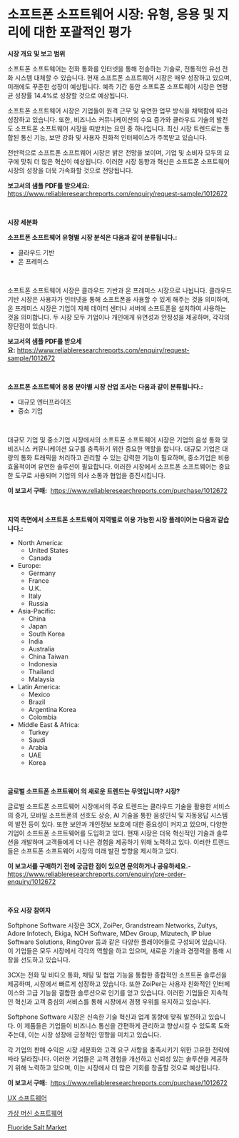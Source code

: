 <p><h1>소프트폰 소프트웨어 시장: 유형, 응용 및 지리에 대한 포괄적인 평가</h1></p><p><strong>시장 개요 및 보고 범위</strong></p>
<p><p>소프트폰 소프트웨어는 전화 통화를 인터넷을 통해 전송하는 기술로, 전통적인 유선 전화 시스템 대체할 수 있습니다. 현재 소프트폰 소프트웨어 시장은 매우 성장하고 있으며, 미래에도 꾸준한 성장이 예상됩니다. 예측 기간 동안 소프트폰 소프트웨어 시장은 연평균 성장률 14.4%로 성장할 것으로 예상됩니다. </p><p>소프트폰 소프트웨어 시장은 기업들이 원격 근무 및 유연한 업무 방식을 채택함에 따라 성장하고 있습니다. 또한, 비즈니스 커뮤니케이션의 수요 증가와 클라우드 기술의 발전도 소프트폰 소프트웨어 시장을 떠받치는 요인 중 하나입니다. 최신 시장 트렌드로는 통합된 통신 기능, 보안 강화 및 사용자 친화적 인터페이스가 주목받고 있습니다.</p><p>전반적으로 소프트폰 소프트웨어 시장은 밝은 전망을 보이며, 기업 및 소비자 모두의 요구에 맞춰 더 많은 혁신이 예상됩니다. 이러한 시장 동향과 혁신은 소프트폰 소프트웨어 시장의 성장을 더욱 가속화할 것으로 전망됩니다.</p></p>
<p><strong>보고서의 샘플 PDF를 받으세요:</strong> <a href="https://www.reliableresearchreports.com/enquiry/request-sample/1012672">https://www.reliableresearchreports.com/enquiry/request-sample/1012672</a></p>
<p>&nbsp;</p>
<p><strong>시장 세분화</strong></p>
<p><strong>소프트폰 소프트웨어 유형별 시장 분석은 다음과 같이 분류됩니다.:</strong></p>
<p><ul><li>클라우드 기반</li><li>온 프레미스</li></ul></p>
<p>&nbsp;</p>
<p><p>소프트폰 소프트웨어 시장은 클라우드 기반과 온 프레미스 시장으로 나뉩니다. 클라우드 기반 시장은 사용자가 인터넷을 통해 소프트폰을 사용할 수 있게 해주는 것을 의미하며, 온 프레미스 시장은 기업이 자체 데이터 센터나 서버에 소프트폰을 설치하여 사용하는 것을 의미합니다. 두 시장 모두 기업이나 개인에게 유연성과 안정성을 제공하며, 각각의 장단점이 있습니다.</p></p>
<p><strong>보고서의 샘플 PDF를 받으세요:</strong>&nbsp;<a href="https://www.reliableresearchreports.com/enquiry/request-sample/1012672">https://www.reliableresearchreports.com/enquiry/request-sample/1012672</a></p>
<p>&nbsp;</p>
<p><strong> 소프트폰 소프트웨어 응용 분야별 시장 산업 조사는 다음과 같이 분류됩니다.:</strong></p>
<p><ul><li>대규모 엔터프라이즈</li><li>중소 기업</li></ul></p>
<p>&nbsp;</p>
<p><p>대규모 기업 및 중소기업 시장에서의 소프트폰 소프트웨어 시장은 기업의 음성 통화 및 비즈니스 커뮤니케이션 요구를 충족하기 위한 중요한 역할을 합니다. 대규모 기업은 대량의 통화 트래픽을 처리하고 관리할 수 있는 강력한 기능이 필요하며, 중소기업은 비용 효율적이며 유연한 솔루션이 필요합니다. 이러한 시장에서 소프트폰 소프트웨어는 중요한 도구로 사용되며 기업의 의사 소통과 협업을 증진시킵니다.</p></p>
<p><strong>이 보고서 구매:</strong>&nbsp; <a href="https://www.reliableresearchreports.com/purchase/1012672">https://www.reliableresearchreports.com/purchase/1012672</a></p>
<p>&nbsp;</p>
<p><strong>지역 측면에서 소프트폰 소프트웨어 지역별로 이용 가능한 시장 플레이어는 다음과 같습니다.:</strong></p>
<p><ul>
    <li>
        North America:
        <ul>
            <li>United States</li>
            <li>Canada</li>
        </ul>
    </li>
    <li>
        Europe:
        <ul>
            <li>Germany</li>
            <li>France</li>
            <li>U.K.</li>
            <li>Italy</li>
            <li>Russia</li>
        </ul>
    </li>
    <li>
        Asia-Pacific:
        <ul>
            <li>China</li>
            <li>Japan</li>
            <li>South Korea</li>
            <li>India</li>
            <li>Australia</li>
            <li>China Taiwan</li>
            <li>Indonesia</li>
            <li>Thailand</li>
            <li>Malaysia</li>
        </ul>
    </li>
    <li>
        Latin America:
        <ul>
            <li>Mexico</li>
            <li>Brazil</li>
            <li>Argentina Korea</li>
            <li>Colombia</li>
        </ul>
    </li>
    <li>
        Middle East & Africa:
        <ul>
            <li>Turkey</li>
            <li>Saudi</li>
            <li>Arabia</li>
            <li>UAE</li>
            <li>Korea</li>
        </ul>
    </li>
    </ul></p>
<p>&nbsp;</p>
<p><strong>글로벌 소프트폰 소프트웨어 의 새로운 트렌드는 무엇입니까? 시장?</strong></p>
<p><p>글로벌 소프트폰 소프트웨어 시장에서의 주요 트렌드는 클라우드 기술을 활용한 서비스의 증가, 모바일 소프트폰의 선호도 상승, AI 기술을 통한 음성인식 및 자동응답 시스템의 발전 등이 있다. 또한 보안과 개인정보 보호에 대한 중요성이 커지고 있으며, 다양한 기업이 소프트폰 소프트웨어를 도입하고 있다. 현재 시장은 더욱 혁신적인 기술과 솔루션을 개발하며 고객들에게 더 나은 경험을 제공하기 위해 노력하고 있다. 이러한 트렌드들은 소프트폰 소프트웨어 시장의 미래 발전 방향을 제시하고 있다.</p></p>
<p><strong>이 보고서를 구매하기 전에 궁금한 점이 있으면 문의하거나 공유하세요.</strong>- <a href="https://www.reliableresearchreports.com/enquiry/pre-order-enquiry/1012672">https://www.reliableresearchreports.com/enquiry/pre-order-enquiry/1012672</a></p>
<p>&nbsp;</p>
<p><strong>주요 시장 참여자</strong></p>
<p><p>Softphone Software 시장은 3CX, ZoiPer, Grandstream Networks, Zultys, Adore Infotech, Ekiga, NCH Software, MDev Group, Mizutech, IP blue Software Solutions, RingOver 등과 같은 다양한 플레이어들로 구성되어 있습니다. 이 기업들은 모두 시장에서 각각의 역할을 하고 있으며, 새로운 기술과 경쟁력을 통해 시장을 선도하고 있습니다.</p><p>3CX는 전화 및 비디오 통화, 채팅 및 협업 기능을 통합한 종합적인 소프트폰 솔루션을 제공하며, 시장에서 빠르게 성장하고 있습니다. 또한 ZoiPer는 사용자 친화적인 인터페이스와 고급 기능을 결합한 솔루션으로 인기를 얻고 있습니다. 이러한 기업들은 지속적인 혁신과 고객 중심의 서비스를 통해 시장에서 경쟁 우위를 유지하고 있습니다.</p><p>Softphone Software 시장은 신속한 기술 혁신과 업계 동향에 맞춰 발전하고 있습니다. 이 제품들은 기업들이 비즈니스 통신을 간편하게 관리하고 향상시킬 수 있도록 도와주는데, 이는 시장 성장에 긍정적인 영향을 미치고 있습니다.</p><p>각 기업의 판매 수익은 시장 세분화와 고객 요구 사항을 충족시키기 위한 고유한 전략에 따라 달라집니다. 이러한 기업들은 고객 경험을 개선하고 신뢰성 있는 솔루션을 제공하기 위해 노력하고 있으며, 이는 시장에서 더 많은 기회를 창출할 것으로 예상됩니다.</p></p>
<p><strong>이 보고서 구매:</strong>&nbsp;&nbsp;<a href="https://www.reliableresearchreports.com/purchase/1012672">https://www.reliableresearchreports.com/purchase/1012672</a></p>
<p><p><a href="https://github.com/CorEmtymerich56566/Market-Research-Report-List-1/blob/main/444178811326.md">UX 소프트웨어</a></p><p><a href="https://github.com/GabrielBlanda5656/Market-Research-Report-List-1/blob/main/715783311325.md">가상 머신 소프트웨어</a></p><p><a href="https://picayune-night-cbd.notion.site/Fluoride-Salt-Market-Dynamics-2024-2031-Also-about-Its-Market-Trends-Projections-and-Opportunitie-f81b8ef7a01147a080001a996d870de9">Fluoride Salt Market</a></p></p>
